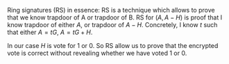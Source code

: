 Ring signatures (RS) in essence:
RS is a technique which allows to prove that we know trapdoor of A or trapdoor of B.
RS for $(A, A-H)$ is proof that I know trapdoor of either $A$, or trapdoor of $A-H$.
Concretely, I know $t$ such that either $A = tG$, $A = tG+H$.

In our case $H$ is vote for 1 or 0. So RS allow us to prove that the encrypted vote is correct without revealing whether we have voted 1 or 0.
